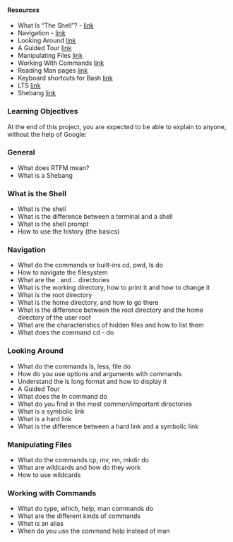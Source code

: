 #### Resources
- What Is “The Shell”? -  [link](https://alu-intranet.hbtn.io/rltoken/aygkrwOyI_yLtXHF1Yj0QQ)
- Navigation  -  [link](https://alu-intranet.hbtn.io/rltoken/fMDkg3TKjANJSPTROMQSpA)
- Looking Around [link](https://alu-intranet.hbtn.io/rltoken/isPTWCOgTjeLaonZg8Rl5g)
- A Guided Tour [link](https://alu-intranet.hbtn.io/rltoken/GznRkhU3QTWAWwDeZ-k9Pw)
- Manipulating Files [link](https://alu-intranet.hbtn.io/rltoken/GA2UvOhDOjwa-NtbazvlCQ)
- Working With Commands [link](https://alu-intranet.hbtn.io/rltoken/ylGnKaanTSp3jIpXme9krg)
- Reading Man pages [link](https://alu-intranet.hbtn.io/rltoken/52aXMywgSkXV07rFrX8eWw)
- Keyboard shortcuts for Bash [link](https://alu-intranet.hbtn.io/rltoken/XXe2AD3TVWvNFwSP5_-YWQ)
- LTS [link](https://wiki.ubuntu.com/LTS)
- Shebang [link](https://alu-intranet.hbtn.io/rltoken/_pJ5Fl2TaZVzW3jJy_mwKA)





### Learning Objectives
At the end of this project, you are expected to be able to explain to anyone, without the help of Google:

### General
- What does RTFM mean?
- What is a Shebang

### What is the Shell
- What is the shell
- What is the difference between a terminal and a shell
- What is the shell prompt
- How to use the history (the basics)


### Navigation
- What do the commands or built-ins cd, pwd, ls do
- How to navigate the filesystem
- What are the . and .. directories
- What is the working directory, how to print it and how to change it
- What is the root directory
- What is the home directory, and how to go there
- What is the difference between the root directory and the home directory of the user root
- What are the characteristics of hidden files and how to list them
- What does the command cd - do


### Looking Around
- What do the commands ls, less, file do
- How do you use options and arguments with commands
- Understand the ls long format and how to display it
- A Guided Tour
- What does the ln command do
- What do you find in the most common/important directories
- What is a symbolic link
- What is a hard link
- What is the difference between a hard link and a symbolic link



### Manipulating Files
- What do the commands cp, mv, rm, mkdir do
- What are wildcards and how do they work
- How to use wildcards

### Working with Commands
- What do type, which, help, man commands do
- What are the different kinds of commands
- What is an alias
- When do you use the command help instead of man
